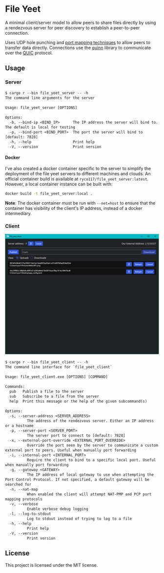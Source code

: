 # File Yeet

A minimal client/server model to allow peers to share files directly by using a rendezvous server for peer discovery to establish a peer-to-peer connection.

Uses UDP hole punching and [port mapping techniques](https://crates.io/crates/crab_nat) to allow peers to transfer data directly.
Connections use the [quinn](https://github.com/quinn-rs/quinn) library to communicate over the [QUIC](https://en.wikipedia.org/wiki/QUIC) protocol.

## Usage

### Server
```text
$ cargo r --bin file_yeet_server -- -h
The command line arguments for the server

Usage: file_yeet_server [OPTIONS]

Options:
  -b, --bind-ip <BIND_IP>      The IP address the server will bind to. The default is local for testing
  -p, --bind-port <BIND_PORT>  The port the server will bind to [default: 7828]
  -h, --help                   Print help
  -V, --version                Print version
```

#### Docker
I've also created a docker container specific to the server to simplify the deployment of the file yeet servers to different machines and clouds.
An official container build is available at `ryco117/file_yeet_server:latest`. However, a local container instance can be built with:
```bash
docker build -t file_yeet_server:local .
```
**Note**: The docker container must be run with `--net=host` to ensure that the container has visibility of the client's IP address, instead of a docker intermediary.


### Client
![Client GUI screenshot](images/client_screenshot.png)
```text
$ cargo r --bin file_yeet_client -- -h
The command line interface for `file_yeet_client`

Usage: file_yeet_client.exe [OPTIONS] [COMMAND]

Commands:
  pub   Publish a file to the server
  sub   Subscribe to a file from the server
  help  Print this message or the help of the given subcommand(s)

Options:
  -s, --server-address <SERVER_ADDRESS>
          The address of the rendezvous server. Either an IP address or a hostname
  -p, --server-port <SERVER_PORT>
          The server port to connect to [default: 7828]
  -x, --external-port-override <EXTERNAL_PORT_OVERRIDE>
          Override the port seen by the server to communicate a custom external port to peers. Useful when manually port forwarding
  -i, --internal-port <INTERNAL_PORT>
          Require the client to bind to a specific local port. Useful when manually port forwarding
  -g, --gateway <GATEWAY>
          The IP address of local gateway to use when attempting the Port Control Protocol. If not specified, a default gateway will be searched for
  -n, --nat-map
          When enabled the client will attempt NAT-PMP and PCP port mapping protocols
  -v, --verbose
          Enable verbose debug logging
  -l, --log-to-stdout
          Log to stdout instead of trying to log to a file
  -h, --help
          Print help
  -V, --version
          Print version
```

## License
This project is licensed under the MIT license.
